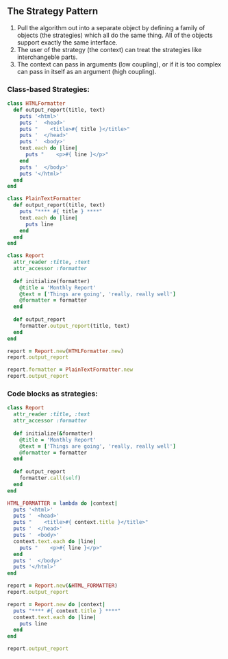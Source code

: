 The Strategy Pattern
--------------------

1. Pull the algorithm out into a separate object by defining a family of objects (the strategies) which all do the same thing. All of the objects support exactly the same interface.
2. The user of the strategy (the context) can treat the strategies like interchangeble parts.
3. The context can pass in arguments (low coupling), or if it is too complex can pass in itself as an argument (high coupling).

### Class-based Strategies:

```ruby
class HTMLFormatter
  def output_report(title, text)
    puts '<html>'
    puts '  <head>'
    puts "    <title>#{ title }</title>"
    puts '  </head>'
    puts '  <body>'
    text.each do |line|
      puts "    <p>#{ line }</p>"
    end
    puts '  </body>'
    puts '</html>'
  end
end

class PlainTextFormatter
  def output_report(title, text)
    puts "**** #{ title } ****"
    text.each do |line|
      puts line
    end
  end
end

class Report
  attr_reader :title, :text
  attr_accessor :formatter
  
  def initialize(formatter)
    @title = 'Monthly Report'
    @text = ['Things are going', 'really, really well']
    @formatter = formatter
  end
  
  def output_report
    formatter.output_report(title, text)
  end
end

report = Report.new(HTMLFormatter.new)
report.output_report

report.formatter = PlainTextFormatter.new
report.output_report
```

### Code blocks as strategies:

```ruby
class Report
  attr_reader :title, :text
  attr_accessor :formatter
  
  def initialize(&formatter)
    @title = 'Monthly Report'
    @text = ['Things are going', 'really, really well']
    @formatter = formatter
  end
  
  def output_report
    formatter.call(self)
  end
end

HTML_FORMATTER = lambda do |context|
  puts '<html>'
  puts '  <head>'
  puts "    <title>#{ context.title }</title>"
  puts '  </head>'
  puts '  <body>'
  context.text.each do |line|
    puts "    <p>#{ line }</p>"
  end
  puts '  </body>'
  puts '</html>'
end

report = Report.new(&HTML_FORMATTER)
report.output_report

report = Report.new do |context|
  puts "**** #{ context.title } ****"
  context.text.each do |line|
    puts line
  end
end

report.output_report
```
